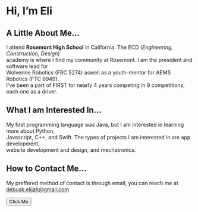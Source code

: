 Hi, I’m Eli
===========

A Little About Me...
--------------------
I attend **Rosemont High School** in California. The ECD (_Engineering, Construction, Design_)  
academy is where I find my community at Rosemont. I am the president and software lead for  
Wolverine Robotics (FRC 5274) aswell as a youth-mentor for AEMS Robotics (FTC 6949).  
I've been a part of FIRST for nearly 4 years competing in 9 competitions, each one as a driver.  

What I am Interested In...
--------------------------
My first programming language was Java, but I am interested in learning more about Python,  
Javascript, C++, and Swift. The types of projects I am interested in are app development,  
website development and design, and mechatronics. 

How to Contact Me...
--------------------
My preffered method of contact is through email, you can reach me at debusk.elijah@gmail.com

<button type='button' onclick='alert("Boo!")'>Click Me</button>
